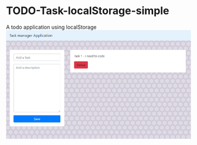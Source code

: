 # TODO-Task-localStorage-simple
A todo application using localStorage
![Todo-taskManager-screenshot.png](https://github.com/BillyVector117/TODO-Task-localStorage-simple/blob/main/taskManager.png)
